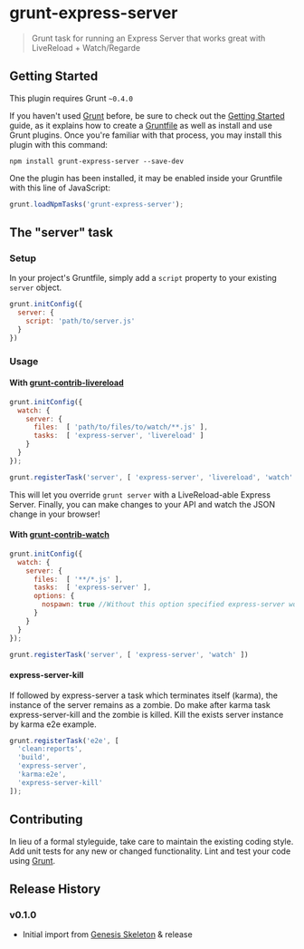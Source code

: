 # grunt-express-server

> Grunt task for running an Express Server that works great with LiveReload + Watch/Regarde

## Getting Started
This plugin requires Grunt `~0.4.0`

If you haven't used [Grunt](http://gruntjs.com/) before, be sure to check out the [Getting Started](http://gruntjs.com/getting-started) guide, as it explains how to create a [Gruntfile](http://gruntjs.com/sample-gruntfile) as well as install and use Grunt plugins. Once you're familiar with that process, you may install this plugin with this command:

```shell
npm install grunt-express-server --save-dev
```

One the plugin has been installed, it may be enabled inside your Gruntfile with this line of JavaScript:

```js
grunt.loadNpmTasks('grunt-express-server');
```

## The "server" task

### Setup

In your project's Gruntfile, simply add a `script` property to your existing `server` object.

```js
grunt.initConfig({
  server: {
    script: 'path/to/server.js'
  }
})
```

### Usage

#### With [grunt-contrib-livereload](https://github.com/gruntjs/grunt-contrib-livereload)

```js
grunt.initConfig({
  watch: {
    server: {
      files:  [ 'path/to/files/to/watch/**.js' ],
      tasks:  [ 'express-server', 'livereload' ]
    }
  }
});

grunt.registerTask('server', [ 'express-server', 'livereload', 'watch' ])
```

This will let you override `grunt server` with a LiveReload-able Express Server.
Finally, you can make changes to your API and watch the JSON change in your browser!

#### With [grunt-contrib-watch](https://github.com/gruntjs/grunt-contrib-watch)

```js
grunt.initConfig({
  watch: {
    server: {
      files:  [ '**/*.js' ],
      tasks:  [ 'express-server' ],
      options: {
        nospawn: true //Without this option specified express-server won't be reloaded
      }
    }
  }
});

grunt.registerTask('server', [ 'express-server', 'watch' ])
```

#### express-server-kill
If followed by express-server a task which terminates itself (karma), the instance of the server remains as a zombie.
Do make after karma task express-server-kill and the zombie is killed.
Kill the exists server instance by karma e2e example. 
```js
grunt.registerTask('e2e', [
  'clean:reports',
  'build',
  'express-server',
  'karma:e2e',
  'express-server-kill'
]);
```

## Contributing

In lieu of a formal styleguide, take care to maintain the existing coding style. Add unit tests for any new or changed functionality. Lint and test your code using [Grunt](http://gruntjs.com/).

## Release History

### v0.1.0

- Initial import from [Genesis Skeleton](https://github.com/ericclemmons/genesis-skeleton) & release

